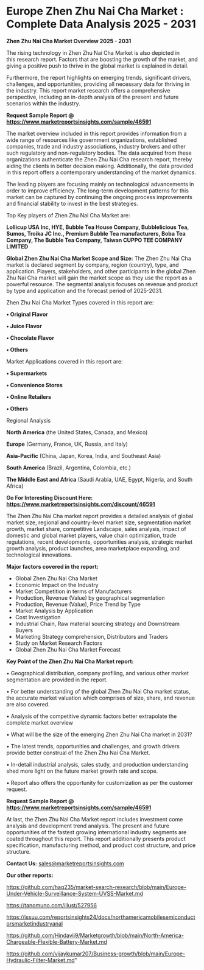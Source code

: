 # Europe Zhen Zhu Nai Cha Market : Complete Data Analysis 2025 - 2031

<Strong> Zhen Zhu Nai Cha Market Overview 2025 - 2031</strong>

The rising technology in Zhen Zhu Nai Cha Market is also depicted in this research report. Factors that are boosting the growth of the market, and giving a positive push to thrive in the global market is explained in detail.

Furthermore, the report highlights on emerging trends, significant drivers, challenges, and opportunities, providing all necessary data for thriving in the industry. This report market research offers a comprehensive perspective, including an in-depth analysis of the present and future scenarios within the industry.

<strong>Request Sample Report @ <a href=https://www.marketreportsinsights.com/sample/46591>https://www.marketreportsinsights.com/sample/46591</a></strong>

The market overview included in this report provides information from a wide range of resources like government organizations, established companies, trade and industry associations, industry brokers and other such regulatory and non-regulatory bodies. The data acquired from these organizations authenticate the Zhen Zhu Nai Cha research report, thereby aiding the clients in better decision making. Additionally, the data provided in this report offers a contemporary understanding of the market dynamics.

The leading players are focusing mainly on technological advancements in order to improve efficiency. The long-term development patterns for this market can be captured by continuing the ongoing process improvements and financial stability to invest in the best strategies.

Top Key players of Zhen Zhu Nai Cha Market are:

<strong>Lollicup USA Inc, HYE, Bubble Tea House Company, Bubblelicious Tea, Sumos, Troika JC Inc., Premium Bubble Tea manufacturers, Boba Tea Company, The Bubble Tea Company, Taiwan CUPPO TEE COMPANY LIMITED</strong>

<strong><b>Global Zhen Zhu Nai Cha Market Scope and Size:</b></strong>
The Zhen Zhu Nai Cha market is declared segment by company, region (country), type, and application. Players, stakeholders, and other participants in the global Zhen Zhu Nai Cha market will gain the market scope as they use the report as a powerful resource. The segmental analysis focuses on revenue and product by type and application and the forecast period of 2025-2031.

Zhen Zhu Nai Cha Market Types covered in this report are:

<strong>•  Original Flavor

•  Juice Flavor

•  Chocolate Flavor

•  Others</strong>

Market Applications covered in this report are:

<strong>•  Supermarkets

•  Convenience Stores

•  Online Retailers

•  Others</strong> 

Regional Analysis

<strong>North America</strong> (the United States, Canada, and Mexico)

<strong>Europe</strong> (Germany, France, UK, Russia, and Italy)

<strong>Asia-Pacific</strong> (China, Japan, Korea, India, and Southeast Asia)

<strong>South America</strong> (Brazil, Argentina, Colombia, etc.)

<strong>The Middle East and Africa</strong> (Saudi Arabia, UAE, Egypt, Nigeria, and South Africa)

<strong>Go For Interesting Discount Here: <a href=https://www.marketreportsinsights.com/discount/46591>https://www.marketreportsinsights.com/discount/46591</a></strong>

The Zhen Zhu Nai Cha market report provides a detailed analysis of global market size, regional and country-level market size, segmentation market growth, market share, competitive Landscape, sales analysis, impact of domestic and global market players, value chain optimization, trade regulations, recent developments, opportunities analysis, strategic market growth analysis, product launches, area marketplace expanding, and technological innovations.

<strong><b>Major factors covered in the report:</b></strong>
<ul>
  <li>Global Zhen Zhu Nai Cha Market </li>
  <li>Economic Impact on the Industry</li>
  <li>Market Competition in terms of Manufacturers</li>
  <li>Production, Revenue (Value) by geographical segmentation</li>
  <li>Production, Revenue (Value), Price Trend by Type</li>
  <li>Market Analysis by Application</li>
  <li>Cost Investigation</li>
  <li>Industrial Chain, Raw material sourcing strategy and Downstream Buyers</li>
  <li>Marketing Strategy comprehension, Distributors and Traders</li>
  <li>Study on Market Research Factors</li>
  <li>Global Zhen Zhu Nai Cha Market Forecast</li>
</ul>

<strong><b>Key Point of the Zhen Zhu Nai Cha Market report:</b></strong>

• Geographical distribution, company profiling, and various other market segmentation are provided in the report.

• For better understanding of the global Zhen Zhu Nai Cha market status, the accurate market valuation which comprises of size, share, and revenue are also covered.

• Analysis of the competitive dynamic factors better extrapolate the complete market overview

• What will be the size of the emerging Zhen Zhu Nai Cha market in 2031?

• The latest trends, opportunities and challenges, and growth drivers provide better construal of the Zhen Zhu Nai Cha Market.

• In-detail industrial analysis, sales study, and production understanding shed more light on the future market growth rate and scope.

• Report also offers the opportunity for customization as per the customer request.

<strong>Request Sample Report @ <a href=https://www.marketreportsinsights.com/sample/46591>https://www.marketreportsinsights.com/sample/46591</a></strong>

At last, the Zhen Zhu Nai Cha Market report includes investment come analysis and development trend analysis. The present and future opportunities of the fastest growing international industry segments are coated throughout this report. This report additionally presents product specification, manufacturing method, and product cost structure, and price structure.

<strong>Contact Us:</strong>
sales@marketreportsinsights.com

<strong>Our other reports:</strong>

<a href=https://github.com/haq235/market-search-research/blob/main/Europe-Under-Vehicle-Surveillance-System-UVSS-Market.md>https://github.com/haq235/market-search-research/blob/main/Europe-Under-Vehicle-Surveillance-System-UVSS-Market.md</a>

<a href=https://tanomuno.com/illust/527956>https://tanomuno.com/illust/527956</a>

<a href=https://issuu.com/reportsinsights24/docs/northamericamobilesemiconductorsmarketindustryanal>https://issuu.com/reportsinsights24/docs/northamericamobilesemiconductorsmarketindustryanal</a>

<a href=https://github.com/Hindavii9/Marketgrowth/blob/main/North-America-Chargeable-Flexible-Battery-Market.md>https://github.com/Hindavii9/Marketgrowth/blob/main/North-America-Chargeable-Flexible-Battery-Market.md</a>

<a href=https://github.com/vijaykumar207/Business-growth/blob/main/Europe-Hydraulic-Filter-Market.md>https://github.com/vijaykumar207/Business-growth/blob/main/Europe-Hydraulic-Filter-Market.md</a>"
